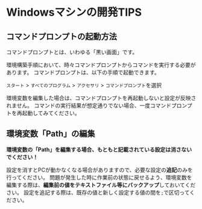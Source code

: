 # Windowsマシンの開発TIPS

## コマンドプロンプトの起動方法

コマンドプロンプトとは、いわゆる「黒い画面」です。

環境構築手順において、時々コマンドプロンプトからコマンドを実行する必要があります。
コマンドプロンプトは、以下の手順で起動できます。

`スタート` > `すべてのプログラム` > `アクセサリ` > `コマンドプロンプト`を選択

環境変数を編集した場合は、コマンドプロンプトを再起動しないと設定が反映されません。
コマンドの実行結果が想定通りでない場合、一度コマンドプロンプトを再起動してみてください。

## 環境変数「Path」の編集

**環境変数の「Path」を編集する場合、もともと記載されている設定は消さないでください！**

設定を消すとPCが動かなくなる場合がありますので、必要な設定の**追記**のみを行ってください。
問題が発生した時に作業前の状態に戻せるよう、環境変数を編集する際は、**編集前の値をテキストファイル等にバックアップ**しておいてください。
設定を追記する際は、既存の値と新しく設定する値の間を`;`で区切ってください。
